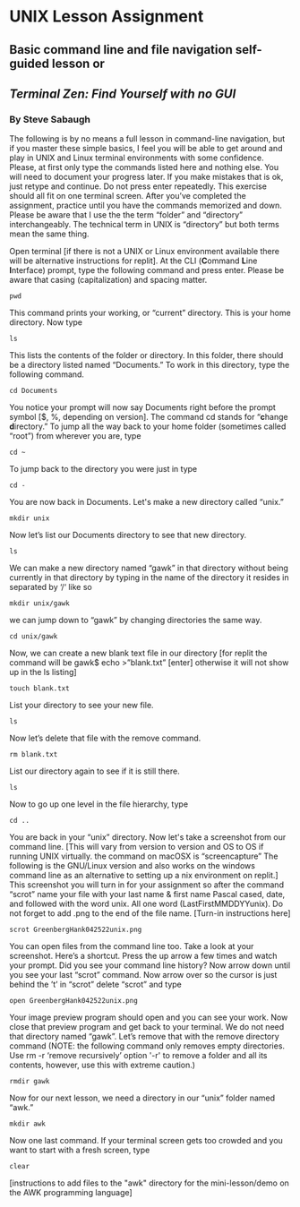 # UNIX Lesson Assignment
## Basic command line and file navigation self-guided lesson or
## *Terminal Zen: Find Yourself with no GUI* 
### By Steve Sabaugh

The following is by no means a full lesson in command-line navigation, but if you master these simple basics, I feel you will be able to get around and play in UNIX and Linux terminal environments with some confidence. Please, at first only type the commands listed here and nothing else. You will need to document your progress later. If you make mistakes that is ok, just retype and continue. Do not press enter repeatedly. This exercise should all fit on one terminal screen. After you’ve completed the assignment, practice until you have the commands memorized and down. Please be aware that I use the the term “folder” and “directory” interchangeably. The technical term in UNIX is “directory” but both terms mean the same thing.



Open terminal [if there is not a UNIX or Linux environment available there will be alternative instructions for replit]. At the CLI (**C**ommand **L**ine **I**nterface) prompt, type the following command and press enter. Please be aware that casing (capitalization) and spacing matter.

	pwd

This command prints your working, or “current” directory. This is your home directory. Now type 

	ls

This lists the contents of the folder or directory. In this folder, there should be a directory listed named “Documents.” To work in this directory, type the following command.

	cd Documents

You notice your prompt will now say Documents right before the prompt symbol [$, %, depending on version]. The command cd stands for “**c**hange **d**irectory.” To jump all the way back to your home folder (sometimes called “root”) from wherever you are, type

	cd ~

To jump back to the directory you were just in type

	cd -

You are now back in Documents. Let's make a new directory called “unix.”

	mkdir unix

Now let’s list our Documents directory to see that new directory.

	ls

We can make a new directory named “gawk” in that directory without being currently in that directory by typing in the name of the directory it resides in separated by ‘/‘ like so 

	mkdir unix/gawk

we can jump down to “gawk” by changing directories the same way.

	cd unix/gawk
Now, we can create a new blank text file in our directory [for replit the command will be gawk$ echo >”blank.txt” [enter] otherwise it will not show up in the ls listing]

	touch blank.txt

List your directory to see your new file.

	ls

Now let’s delete that file with the remove command.

	rm blank.txt

List our directory again to see if it is still there.

	ls

Now to go up one level in the file hierarchy, type

	cd ..

You are back in your “unix” directory. Now let's take a screenshot from our command line. [This will vary from version to version and OS to OS if running UNIX virtually. the command on macOSX is “screencapture” The following is the GNU/Linux version and also works on the windows command line as an alternative to setting up a nix environment on replit.] This screenshot you will turn in for your assignment so after the command “scrot” name your file with your last name  & first name Pascal cased, date, and followed with the word unix. All one word (LastFirstMMDDYYunix).  Do not forget to add .png to the end of the file name. [Turn-in instructions here]

	scrot GreenbergHank042522unix.png

You can open files from the command line too. Take a look at your screenshot. Here’s a shortcut. Press the up arrow a few times and watch your prompt. Did you see your command line history? Now arrow down until you see your last “scrot” command. Now arrow over so the cursor is just behind the ’t’ in “scrot” delete “scrot” and type 

	open GreenbergHank042522unix.png

Your image preview program should open and you can see your work. Now close that preview program and get back to your terminal. We do not need that directory named “gawk”. Let’s remove that with the remove directory command (NOTE: the following command only removes empty directories. Use rm -r ‘remove recursively’ option '-r' to remove a folder and all its contents, however, use this with extreme caution.)

	rmdir gawk

Now for our next lesson, we need a directory in our “unix” folder named “awk.”

	mkdir awk

Now one last command. If your terminal screen gets too crowded and you want to start with a fresh screen, type

	clear

[instructions to add files to the "awk" directory for the mini-lesson/demo on the AWK programming language]


		

